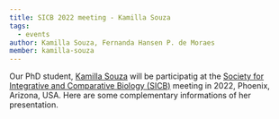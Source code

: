```yaml
---
title: SICB 2022 meeting - Kamilla Souza
tags:
  - events
author: Kamilla Souza, Fernanda Hansen P. de Moraes
member: kamilla-souza
---
```


Our PhD student, [Kamilla Souza](kamilla-souza) will be participatig at the [Society for Integrative and Comparative Biology (SICB)](https://burkclients.com/sicb/meetings/2022/site/) meeting in 2022, Phoenix, Arizona, USA. Here are some complementary informations of her presentation.
